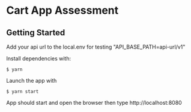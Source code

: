 #  Cart App Assessment

## Getting Started

Add your api url to the local.env for testing "API_BASE_PATH=api-url/v1"

Install dependencies with:

    $ yarn

Launch the app with 

    $ yarn start
    
App should start and open the browser then type http://localhost:8080
